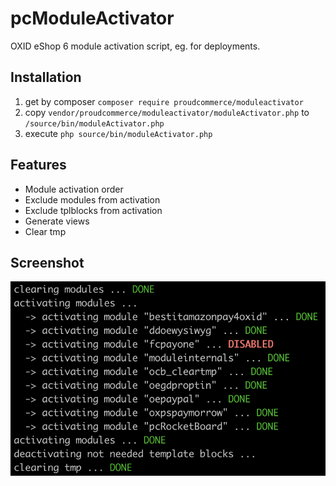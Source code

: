 # pcModuleActivator

OXID eShop 6 module activation script, eg. for deployments.

## Installation
1. get by composer `composer require proudcommerce/moduleactivator`
2. copy `vendor/proudcommerce/moduleactivator/moduleActivator.php` to `/source/bin/moduleActivator.php`
3. execute `php source/bin/moduleActivator.php`

## Features
- Module activation order
- Exclude modules from activation
- Exclude tplblocks from activation
- Generate views
- Clear tmp

## Screenshot
![pcModuleActivator](https://raw.githubusercontent.com/proudcommerce/pcModuleActivator/master/pcModuleActivator_screenshot.png)